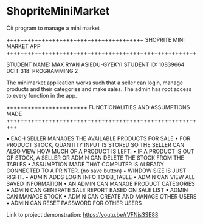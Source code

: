 # ShopriteMiniMarket
C# program to manage a mini market

+++++++++++++++++++++++++++++++++++++++ SHOPRITE MINI MARKET APP ++++++++++++++++++++++++++++++++++++++++++++++++++++++


STUDENT NAME: MAX RYAN ASIEDU-GYEKYI
STUDENT ID: 10839664
DCIT 318: PROGRAMMING 2




The minimarket application works such that a seller can login, manage products and their categories and make sales. 
The admin has root access to every function in the app.






+++++++++++++++++++++++	FUNCTIONALITIES AND ASSUMPTIONS MADE +++++++++++++++++++++++++++++++++++++++++++++++++++++++++

•	EACH SELLER MANAGES THE AVAILABLE PRODUCTS FOR SALE
•	FOR PRODUCT STOCK, QUANTITY INPUT IS STORED SO THE SELLER CAN ALSO VIEW HOW MUCH OF A PRODUCT IS LEFT.
•	IF A PRODUCT IS OUT OF STOCK, A SELLER OR ADMIN CAN DELETE THE STOCK FROM THE TABLES
•	ASSUMPTION MADE THAT COMPUTER IS ALREADY CONNECTED TO A PRINTER. (no save button)
•	WINDOW SIZE IS JUST RIGHT.
•	ADMIN ADDS LOGIN INFO TO DB_TABLE
•	ADMIN CAN VIEW ALL SAVED INFORMATION
•	AN ADMIN CAN MANAGE PRODUCT CATEGORIES
•	ADMIN CAN GENERATE SALE REPORT BASED ON SALE LIST
•	ADMIN CAN MANAGE STOCK
•	ADMIN CAN CREATE AND MANAGE OTHER USERS
•	ADMIN CAN RESET PASSWORD FOR OTHER USERS




Link to project demonstration: https://youtu.be/rVFNjs3SE88

